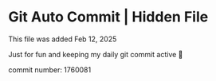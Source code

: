 # Git Auto Commit | Hidden File

This file was added Feb 12, 2025

Just for fun and keeping my daily git commit active 🤪

commit number: 1760081

